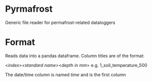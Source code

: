# Pyrmafrost
Generic file reader for permafrost-related dataloggers

# Format
Reads data into a pandas dataframe. Column titles are of the format:

\<*index*\>_\<*standard name*\>_\<*depth in mm*\> e.g. 1_soil_temperature_500

The date/time column is named *time* and is the first column

